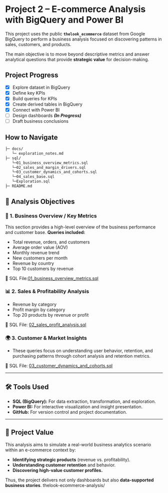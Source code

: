 # Project 2 – E-commerce Analysis with BigQuery and Power BI

This project uses the public **`thelook_ecommerce`** dataset from Google BigQuery to perform a business analysis focused on discovering patterns in sales, customers, and products.

The main objective is to move beyond descriptive metrics and answer analytical questions that provide **strategic value** for decision-making.
## Project Progress
- [x] Explore dataset in BigQuery
- [x] Define key KPIs
- [X] Build queries for KPIs 
- [x] Create derived tables in BigQuery 
- [x] Connect with Power BI
- [ ] Design dashboards ***(In Progress)***
- [ ] Draft business conclusions
## How to Navigate
``` MARKDOWN
├─ docs/
   └─ exploration_notes.md
├─ sql/
   └─01_business_overview_metrics.sql
   └─02_sales_and_margin_drivers.sql
   └─03_customer_dynamics_and_cohorts.sql
   └─04_sales_base.sql
   └─Exploration.sql
├─ README.md
```

## 🎯 Analysis Objectives

### 🧭 1. Business Overview / Key Metrics
This section provides a high-level overview of the business performance and customer base.
**Queries included:**
- Total revenue, orders, and customers
- Average order value (AOV)
- Monthly revenue trend
- New customers per month
- Revenue by country
- Top 10 customers by revenue

📄 SQL File:[01_business_overview_metrics.sql](sql/01_business_overview_metrics.sql)

### 📊 2. Sales & Profitability Analysis
* Revenue by category
* Profit margin by category
* Top 20 products by revenue or profit

📄 SQL File: [02_sales_profit_analysis.sql](sql/02_sales_profit_analysis.sql) 

### 🌍 3. Customer & Market Insights
* These queries focus on understanding user behavior, retention, and purchasing patterns through cohort analysis and retention metrics. 
  
📄 SQL File: [03_customer_dynamics_and_cohorts.sql](sql/03_customer_dynamics_and_cohorts.sql) 

---

## 🛠️ Tools Used
* **SQL (BigQuery):** For data extraction, transformation, and exploration.
* **Power BI:** For interactive visualization and insight presentation.
* **GitHub:** For version control and project documentation.

---

## 🚀 Project Value

This analysis aims to simulate a real-world business analytics scenario within an e-commerce context by:

* **Identifying strategic products** (revenue vs. profitability).
* **Understanding customer retention** and behavior.
* **Discovering high-value customer profiles.**

Thus, the project delivers not only dashboards but also **data-supported business stories**.
thelook-ecommerce-analysis/


